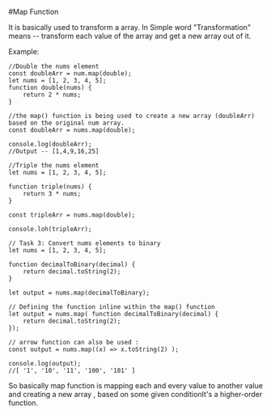 #Map Function 

It is basically used to transform a array. 
In Simple word "Transformation" means -- transform each value of the array and get a new array out of it.

Example: 
```
//Double the nums element
const doubleArr = num.map(double);
let nums = [1, 2, 3, 4, 5];
function double(nums) {
    return 2 * nums;
}

//the map() function is being used to create a new array (doubleArr) based on the original num array.
const doubleArr = nums.map(double);

console.log(doubleArr);
//Output -- [1,4,9,16,25]
```

```
//Triple the nums element
let nums = [1, 2, 3, 4, 5];

function triple(nums) {
    return 3 * nums;
}

const tripleArr = nums.map(double);

console.loh(tripleArr);

```

```
// Task 3: Convert nums elements to binary
let nums = [1, 2, 3, 4, 5];

function decimalToBinary(decimal) {
    return decimal.toString(2);
}

let output = nums.map(decimalToBinary);

// Defining the function inline within the map() function
let output = nums.map( function decimalToBinary(decimal) {
    return decimal.toString(2);
});

// arrow function can also be used :
const output = nums.map((x) => x.toString(2) );

console.log(output);
//[ '1', '10', '11', '100', '101' ]

```
So basically map function is mapping each and every value to another value and creating a new array , based on some given conditionIt's a higher-order function.
